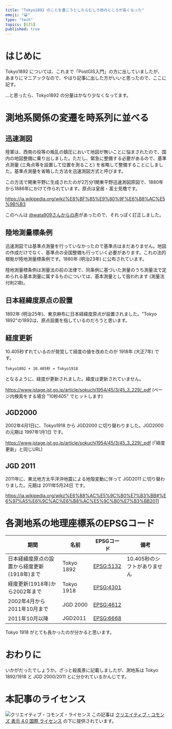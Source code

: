 ```yaml
---
title: "Tokyo1892 のことを書こうとしたらむしろ他のところが長くなった"
emoji: "😀"
type: "tech"
topics: [GIS]
published: true
---
```


# はじめに

Tokyo1892 については、これまで「PostGIS入門」の方に出していましたが、あまりにマニアックなので、やはり記事に出した方がいいと思ったので、ここに記す。

…と思ったら、Tokyo1892 の分量はかなり少なくなってます。

# 測地系関係の変遷を時系列に並べる

## 迅速測図

陸軍は、西南の役等の叛乱の鎮圧において地図が無いことに悩まされたので、国内の地図整備に乗り出しました。ただし、緊急に整備する必要があるので、基準点測量 (三角点等を設置して位置を測ること) を省略して整備することにしました。基準点測量を省略した方法を迅速測図方式と呼びます。

この方法で関東平野に生成されたのが2万分1関東平野迅速測図原図で、1880年から1886年にかけて作られています。原点は皇居・富士見櫓です。

<https://ja.wikipedia.org/wiki/%E8%BF%85%E9%80%9F%E6%B8%AC%E5%9B%B3>

このへんは [@wata909さんからの声](https://x.com/wata909/status/1899250530389721554)があったので、それっぽく訂正しました。

## 陸地測量標条例

迅速測図では基準点測量を行っていなかったので基準点はまだありません。地図の作成だけでなく、基準点の全国整備も行っていく必要があります。これの法的根拠が陸地測量標条例です。1880年 (明治23年) に公布されています。

陸地測量標条例は測量法の前の法律で、同条例に基づいた測量のうち測量法で定められる基本測量に属するものについては、基本測量として扱われます (測量法付則2項)。

## 日本経緯度原点の設置

1892年 (明治25年)、東京麻布に日本経緯度原点が設置されました。"Tokyo 1892"の1892は、原点設置を指しているのだろうと思います。

## 経度更新

10.405秒ずれているのが発覚して経度の値を改めたのが 1918年 (大正7年) です。

```Tokyo1892 + 10.405秒 = Tokyo1918```

となるように、経度が更新されました。緯度は更新されていません。

<https://www.jstage.jst.go.jp/article/sokuchi1954/45/3/45_3_229/_pdf> (ページ内検索をする場合 "10秒405" でヒットします)

## JGD2000

2002年4月1日に、Tokyo1918 から JGD2000 に切り替わりました。JGD2000の元期は 1997年1月1日 です。

<https://www.jstage.jst.go.jp/article/sokuchi1954/45/3/45_3_229/_pdf> (「経度更新」と同じURL)

## JGD 2011

2011年に、東北地方太平洋沖地震による地殻変動に伴って JGD2011 に切り替わりました。元期は 2011年5月24日 です。

<https://ja.wikipedia.org/wiki/%E6%B8%AC%E5%9C%B0%E7%B3%BB#%E6%97%A5%E6%9C%AC%E6%B8%AC%E5%9C%B0%E7%B3%BB2011>

# 各測地系の地理座標系のEPSGコード

|期間|名前|EPSGコード|備考|
|----|----|----------|----|
|日本経緯度原点の設置から経度更新(1918年)まで|Tokyo 1892|[EPSG:5132](https://epsg.org/crs_5132/Tokyo-1892.html)|10.405秒のシフトがありません|
|経度更新(1918年)から2002年まで|Tokyo 1918|[EPSG:4301](https://epsg.org/crs_4301/Tokyo.html)||
|2002年4月から2011年10月まで|JGD 2000|[EPSG:4612](https://epsg.org/crs_4612/JGD2000.html)||
|2011年10月以降|JGD2011|[EPSG:6668](https://epsg.org/crs_6668/JGD2011.html)||

Tokyo 1918 がとても長かったのが分かると思います。

# おわりに

いかがだったでしょうか。ざっと殺風景に記載しましたが、測地系は Tokyo 1892/1918 と JGD 2000/2011 とに分かれているかんじです。

# 本記事のライセンス

![クリエイティブ・コモンズ・ライセンス](https://i.creativecommons.org/l/by/4.0/88x31.png)
この記事は [クリエイティブ・コモンズ 表示 4.0 国際 ライセンス](http://creativecommons.org/licenses/by/4.0/">) の下に提供されています。
